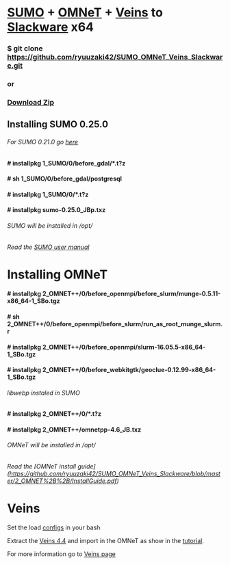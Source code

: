 # [SUMO](https://sourceforge.net/projects/sumo/) + [OMNeT](https://omnetpp.org/) + [Veins](http://veins.car2x.org/) to [Slackware](http://www.slackware.com/) x64

### $ git clone https://github.com/ryuuzaki42/SUMO_OMNeT_Veins_Slackware.git

### or

### [Download Zip](https://github.com/ryuuzaki42/SUMO_OMNeT_Veins_Slackware/archive/master.zip)

## Installing SUMO 0.25.0
###### For SUMO 0.21.0 go [here](https://github.com/ryuuzaki42/SUMO_OMNeT_Veins_Slackware/tree/master/1_SUMO/SUMO-0.21.0)

#### # installpkg 1_SUMO/0/before_gdal/*.t?z
#### # sh 1_SUMO/0/before_gdal/postgresql
#### # installpkg 1_SUMO/0/*.t?z
#### # installpkg sumo-0.25.0_JBp.txz

###### SUMO will be installed in /opt/

###### Read the [SUMO user manual](https://github.com/ryuuzaki42/SUMO_OMNeT_Veins_Slackware/blob/master/1_SUMO/sumo-user.pdf)

# Installing OMNeT

#### # installpkg 2_OMNET++/0/before_openmpi/before_slurm/munge-0.5.11-x86_64-1_SBo.tgz
#### # sh 2_OMNET++/0/before_openmpi/before_slurm/run_as_root_munge_slurm.r
#### # installpkg 2_OMNET++/0/before_openmpi/slurm-16.05.5-x86_64-1_SBo.tgz
#### # installpkg 2_OMNET++/0/before_webkitgtk/geoclue-0.12.99-x86_64-1_SBo.tgz
###### libwebp instaled in SUMO
#### # installpkg 2_OMNET++/0/*.t?z
#### # installpkg 2_OMNET++/omnetpp-4.6_JB.txz

###### OMNeT will be installed in /opt/

###### Read the [OMNeT install guide] (https://github.com/ryuuzaki42/SUMO_OMNeT_Veins_Slackware/blob/master/2_OMNET%2B%2B/InstallGuide.pdf)

# Veins

Set the load [configs](https://github.com/ryuuzaki42/SUMO_OMNeT_Veins_Slackware/blob/master/info.r) in your bash

Extract the [Veins 4.4](https://github.com/ryuuzaki42/SUMO_OMNeT_Veins_Slackware/blob/master/3_Veins/veins-veins-4.4.zip) and import in the OMNeT as show in the [tutorial](https://github.com/ryuuzaki42/SUMO_OMNeT_Veins_Slackware/blob/master/3_Veins/veins_tutorial.pdf).

For more information go to [Veins page](http://veins.car2x.org/)
